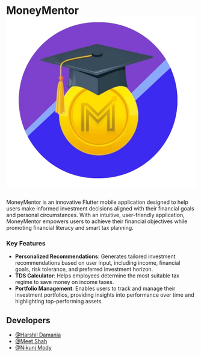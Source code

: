 
# MoneyMentor ![](./assets/images/banners/app_logo_.png)

MoneyMentor is an innovative Flutter mobile application designed to help users make informed investment decisions aligned with their financial goals and personal circumstances. With an intuitive, user-friendly application, MoneyMentor empowers users to achieve their financial objectives while promoting financial literacy and smart tax planning.

### Key Features
- **Personalized Recommendations**: Generates tailored investment recommendations based on user input, including income, financial goals, risk tolerance, and preferred investment horizon.
- **TDS Calculator**: Helps employees determine the most suitable tax regime to save money on income taxes.
- **Portfolio Management**: Enables users to track and manage their investment portfolios, providing insights into performance over time and highlighting top-performing assets.



## Developers

- [@Harshil Damania](https://www.github.com/HarshilD05)
- [@Meet Shah](https://www/github.com/meetshah2112)
- [@Nikunj Mody]()
